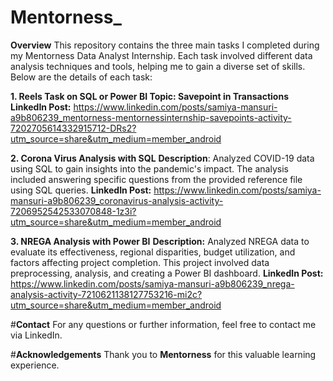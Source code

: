 # Mentorness_

**Overview**
This repository contains the three main tasks I completed during my Mentorness Data Analyst Internship. Each task involved different data analysis techniques and tools, helping me to gain a diverse set of skills. Below are the details of each task:

**1. Reels Task on SQL or Power BI
Topic: Savepoint in Transactions
LinkedIn Post:** https://www.linkedin.com/posts/samiya-mansuri-a9b806239_mentorness-mentornessinternship-savepoints-activity-7202705614332915712-DRs2?utm_source=share&utm_medium=member_android

**2. Corona Virus Analysis with SQL**
**Description**: Analyzed COVID-19 data using SQL to gain insights into the pandemic's impact. The analysis included answering specific questions from the provided reference file using SQL queries.
**LinkedIn Post:** https://www.linkedin.com/posts/samiya-mansuri-a9b806239_coronavirus-analysis-activity-7206952542533070848-1z3i?utm_source=share&utm_medium=member_android

**3. NREGA Analysis with Power BI**
**Description:** Analyzed NREGA data to evaluate its effectiveness, regional disparities, budget utilization, and factors affecting project completion. This project involved data preprocessing, analysis, and creating a Power BI dashboard.
**LinkedIn Post:** https://www.linkedin.com/posts/samiya-mansuri-a9b806239_nrega-analysis-activity-7210621138127753216-mi2c?utm_source=share&utm_medium=member_android

#**Contact**
For any questions or further information, feel free to contact me via LinkedIn.

#**Acknowledgements**
Thank you to **Mentorness** for this valuable learning experience.
